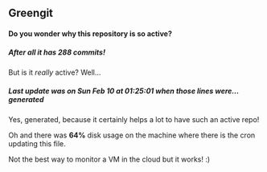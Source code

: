 ## Greengit

#### Do you wonder why this repository is so active?

##### After all it has 288 commits!

But is it *really* active? Well...

##### Last update was on Sun Feb 10 at 01:25:01 when those lines were... generated

Yes, generated, because it certainly helps a lot to have such an active repo!

Oh and there was **64%** disk usage on the machine
where there is the cron updating this file.

Not the best way to monitor a VM in the cloud but it works! :)

